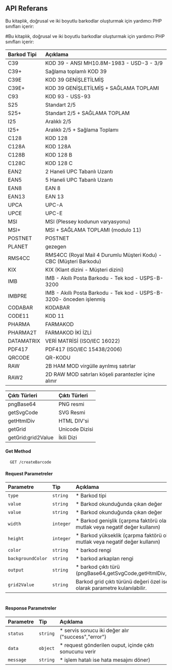 

## API Referans

Bu kitaplık, doğrusal ve iki boyutlu barkodlar oluşturmak için yardımcı PHP sınıfları içerir:



#Bu kitaplık, doğrusal ve iki boyutlu barkodlar oluşturmak için yardımcı PHP sınıfları içerir:

| Barkod Tipi | Açıklama     |
| :-------- | :------- |
|C39 | KOD 39 - ANSI MH10.8M-1983 - USD-3 - 3/9|
|C39+ | Sağlama toplamlı KOD 39|
|C39E | KOD 39 GENİŞLETİLMİŞ|
|C39E+ | KOD 39 GENİŞLETİLMİŞ + SAĞLAMA TOPLAMI|
|C93 | KOD 93 - USS-93|
|S25 | Standart 2/5|
|S25+ | Standart 2/5 + SAĞLAMA TOPLAM|
|I25 | Aralıklı 2/5|
|I25+ | Aralıklı 2/5 + Sağlama Toplamı|
|C128 | KOD 128|
|C128A | KOD 128A|
|C128B | KOD 128 B|
|C128C | KOD 128 C|
|EAN2 | 2 Haneli UPC Tabanlı Uzantı|
|EAN5 | 5 Haneli UPC Tabanlı Uzantı|
|EAN8 | EAN 8|
|EAN13 | EAN 13|
|UPCA | UPC-A|
|UPCE | UPC-E|
|MSI | MSI (Plessey kodunun varyasyonu)|
|MSI+ | MSI + SAĞLAMA TOPLAMI (modulo 11)|
|POSTNET | POSTNET|
|PLANET | gezegen|
|RMS4CC | RMS4CC (Royal Mail 4 Durumlu Müşteri Kodu) - CBC (Müşteri Barkodu)|
|KIX | KIX (Klant dizini - Müşteri dizini)|
|IMB | IMB - Akıllı Posta Barkodu - Tek kod - USPS-B-3200|
|IMBPRE | IMB - Akıllı Posta Barkodu - Tek kod - USPS-B-3200- önceden işlenmiş|
|CODABAR | KODABAR|
|CODE11 | KOD 11|
|PHARMA | FARMAKOD|
|PHARMA2T | FARMAKOD İKİ İZLİ|
|DATAMATRIX | VERİ MATRİSİ (ISO/IEC 16022)|
|PDF417 | PDF417 (ISO/IEC 15438/2006)|
|QRCODE | QR-KODU|
|RAW | 2B HAM MOD virgülle ayrılmış satırlar|
|RAW2 | 2D RAW MOD satırları köşeli parantezler içine alınır|


| Çıktı Türleri| Çıktı Türleri |
|  :--------  | :-------- |
|pngBase64|PNG resmi|
|getSvgCode|SVG Resmi|
|getHtmlDiv|HTML DIV'si|
|getGrid|Unicode Dizisi|
|getGrid:grid2Value|İkili Dizi|

#### Get Method

```http
  GET /createBarcode
```


#### Request Parametreler

| Parametre | Tip      | Açıklama                |
| :-------- | :-------  | :------------------------- |
| `type`    | `string`  | * Barkod tipi  |
| `value`   | `string`  | * Barkod okunduğunda çıkan değer  |
| `value`   | `string`  | * Barkod okunduğunda çıkan değer  |
| `width`   | `integer` | * Barkod genişlik (çarpma faktörü olarak mutlak veya negatif değer kullanın) |
| `height`  | `integer` | * Barkod yükseklik (çarpma faktörü olarak mutlak veya negatif değer kullanın)|
| `color`   | `string`  | * barkod rengi|
| `backgroundColor` | `string` | * barkod arkaplan rengi |
| `output`          | `string` | * barkod çıktı türü (pngBase64,getSvgCode,getHtmlDiv,getGrid)|
| `grid2Value`    | `string` | Barkod grid çıktı türünü değeri özel ise ek olarak parametre kulanılabilir. |



#

#### Response Parametreler

| Parametre | Tip      | Açıklama                |
| :-------- | :-------  | :------------------------- |
| `status`    | `string`  | * servis sonucu iki değer alır ("success","error")  |
| `data`   | `object`  | * request gönderilen ouput, içinde çıktı sonucunu verir |
| `message`   | `string` | * işlem hatalı ise hata mesajını döner) |

